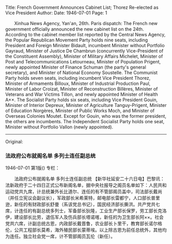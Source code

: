 Title: French Government Announces Cabinet List; Thorez Re-elected as Vice President
Author:
Date: 1946-07-01
Page: 1

　　Xinhua News Agency, Yan'an, 26th. Paris dispatch: The French new government officially announced the new cabinet list on the 24th. According to the cabinet member list reported by the Central News Agency, the Popular Republican Movement Party holds nine seats, including President and Foreign Minister Bidault, incumbent Minister without Portfolio Gayraud, Minister of Justice De Chambrun (concurrently Vice-President of the Constituent Assembly), Minister of Military Affairs Michelet, Minister of Post and Telecommunications Letourneau, Minister of Population Prigent, newly appointed Minister of Finance Schuman (the party's general secretary), and Minister of National Economy Soustelle. The Communist Party holds seven seats, including incumbent Vice President Thorez, Minister of Armaments Billoux, Minister of Industrial Production Paul, Minister of Labor Croizat, Minister of Reconstruction Billères, Minister of Veterans and War Victims Tillon, and newly appointed Minister of Health A××. The Socialist Party holds six seats, including Vice President Gouin, Minister of Interior Depreux, Minister of Agriculture Tanguy-Prigent, Minister of Education Norgères, Minister of Public Works Moch, and Minister of Overseas Colonies Moutet. Except for Gouin, who was the former president, the others are incumbents. The Independent Socialist Party holds one seat, Minister without Portfolio Vallon (newly appointed).



<hr /> 

Original: 


### 法政府公布就阁名单  多列士连任副总统

1946-07-01
第1版()
专栏：

　　法政府公布就阁名单
    多列士连任副总统
    【新华社延安二十六日电】巴黎讯：法新政府于二十四日正式公布新阁名单，据中央社报导之阁员名单如下：人民共和运动党共九席，计总统兼外长比道尔、连任的有不管部阁员盖中，司法部长戴尚（并任立宪议会副议长），军政部长米希莱特，邮电部长雷都宁，人口部长普里逊，新任的有财政部长舒曼（系该党总书记），国民经济部长撕洪。共产党共七席，计连任的有副总统多列士，军备部长狄隆，工业生产部长保罗，劳工部长克洛伊，建设部长比劳，退伍军人及伤兵部长塔诺喀，新任的为卫生部长阿××。社会党共六席，计副总统古恩，内政部长戴晋鲁，农业部长卜里干，教育部长诺尔格伦，公共工程部长莫希，海外殖民部长蒙蒂埃。以上除古恩为前任总统外，其他均为连任。独立社会党一席，计不管部阁员瓦伦（新任）。
